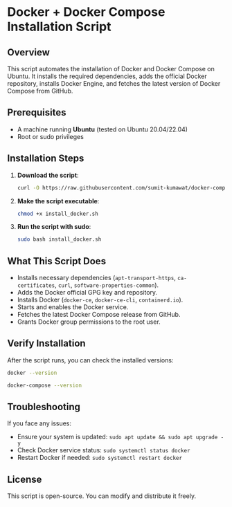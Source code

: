 # Docker + Docker Compose Installation Script

## Overview
This script automates the installation of Docker and Docker Compose on Ubuntu. It installs the required dependencies, adds the official Docker repository, installs Docker Engine, and fetches the latest version of Docker Compose from GitHub.

## Prerequisites
- A machine running **Ubuntu** (tested on Ubuntu 20.04/22.04)
- Root or sudo privileges

## Installation Steps
1. **Download the script**:
   ```bash
   curl -O https://raw.githubusercontent.com/sumit-kumawat/docker-compose/main/install_docker.sh
   ```
2. **Make the script executable**:
   ```bash
   chmod +x install_docker.sh
   ```
3. **Run the script with sudo**:
   ```bash
   sudo bash install_docker.sh
   ```

## What This Script Does
- Installs necessary dependencies (`apt-transport-https`, `ca-certificates`, `curl`, `software-properties-common`).
- Adds the Docker official GPG key and repository.
- Installs Docker (`docker-ce`, `docker-ce-cli`, `containerd.io`).
- Starts and enables the Docker service.
- Fetches the latest Docker Compose release from GitHub.
- Grants Docker group permissions to the root user.

## Verify Installation
After the script runs, you can check the installed versions:
```bash
docker --version
```
```bash
docker-compose --version
```

## Troubleshooting
If you face any issues:
- Ensure your system is updated: `sudo apt update && sudo apt upgrade -y`
- Check Docker service status: `sudo systemctl status docker`
- Restart Docker if needed: `sudo systemctl restart docker`

## License
This script is open-source. You can modify and distribute it freely.

